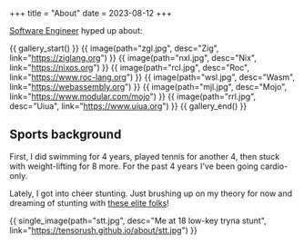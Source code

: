 +++
title = "About"
date = 2023-08-12
+++

[Software Engineer](https://tensorush.github.io/cv/en.pdf) hyped up about:

{{ gallery_start() }}
{{ image(path="zgl.jpg", desc="Zig", link="https://ziglang.org") }}
{{ image(path="nxl.jpg", desc="Nix", link="https://nixos.org") }}
{{ image(path="rcl.jpg", desc="Roc", link="https://www.roc-lang.org") }}
{{ image(path="wsl.jpg", desc="Wasm", link="https://webassembly.org") }}
{{ image(path="mjl.jpg", desc="Mojo", link="https://www.modular.com/mojo") }}
{{ image(path="rrl.jpg", desc="Uiua", link="https://www.uiua.org") }}
{{ gallery_end() }}

## Sports background

First, I did swimming for 4 years, played tennis for another 4, then stuck with weight-lifting for 8 more. For the past 4 years I've been going cardio-only.

Lately, I got into cheer stunting. Just brushing up on my theory for now and dreaming of stunting with [these elite folks](@/csg.md)!

{{ single_image(path="stt.jpg", desc="Me at 18 low-key tryna stunt", link="https://tensorush.github.io/about/stt.jpg") }}
